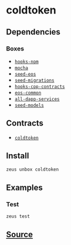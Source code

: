 
coldtoken
====================







## Dependencies
### Boxes
* [`hooks-npm`](hooks-npm.md)
* [`mocha`](mocha.md)
* [`seed-eos`](seed-eos.md)
* [`seed-migrations`](seed-migrations.md)
* [`hooks-cpp-contracts`](hooks-cpp-contracts.md)
* [`eos-common`](eos-common.md)
* [`all-dapp-services`](all-dapp-services.md)
* [`seed-models`](seed-models.md)



## Contracts
* [`coldtoken`](https://github.com/liquidapps-io/zeus-sdk/tree/master/boxes/groups/sample/coldtoken/contracts/eos/coldtoken)
## Install
```bash
zeus unbox coldtoken
```
## Examples
### Test 
```bash
zeus test
```











## [Source](https://github.com/liquidapps-io/zeus-sdk/tree/master/boxes/groups/sample/coldtoken)